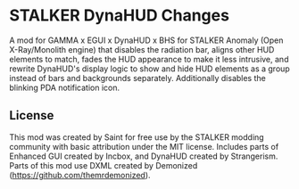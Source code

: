 # STALKER DynaHUD Changes

A mod for GAMMA x EGUI x DynaHUD x BHS for STALKER Anomaly (Open X-Ray/Monolith engine) that disables the radiation bar, aligns other HUD elements to match, fades the HUD appearance to make it less intrusive, and rewrite DynaHUD's display logic to show and hide HUD elements as a group instead of bars and backgrounds separately. Additionally disables the blinking PDA notification icon.

## License

This mod was created by Saint for free use by the STALKER modding community with basic attribution under the MIT license. Includes parts of Enhanced GUI created by Incbox, and DynaHUD created by Strangerism. Parts of this mod use DXML created by Demonized (https://github.com/themrdemonized).